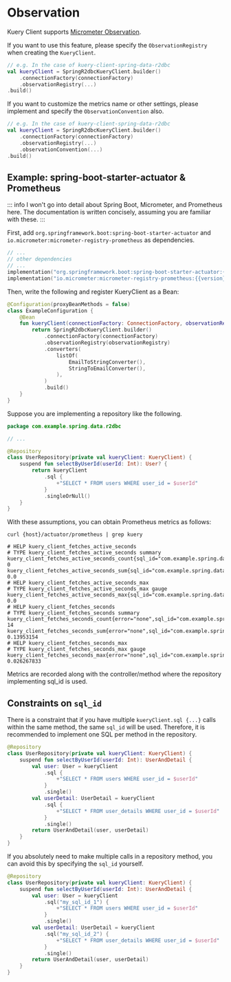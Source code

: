 # Observation

Kuery Client supports [Micrometer Observation](https://micrometer.io/).

If you want to use this feature, please specify the `ObservationRegistry` when creating the `KueryClient`.

```kotlin {4}
// e.g. In the case of kuery-client-spring-data-r2dbc
val kueryClient = SpringR2dbcKueryClient.builder()
    .connectionFactory(connectionFactory)
    .observationRegistry(...)
.build()
```

If you want to customize the metrics name or other settings, please implement and specify the `ObservationConvention`
also.

```kotlin {4-5}
// e.g. In the case of kuery-client-spring-data-r2dbc
val kueryClient = SpringR2dbcKueryClient.builder()
    .connectionFactory(connectionFactory)
    .observationRegistry(...)
    .observationConvention(...)
.build()
```

## Example: spring-boot-starter-actuator & Prometheus

::: info
I won't go into detail about Spring Boot, Micrometer, and Prometheus here.
The documentation is written concisely, assuming you are familiar with these.
:::

First, add `org.springframework.boot:spring-boot-starter-actuator` and `io.micrometer:micrometer-registry-prometheus` as
dependencies.

```kotlin
// ...
// other dependencies
// ...
implementation("org.springframework.boot:spring-boot-starter-actuator:{{version}}")
implementation("io.micrometer:micrometer-registry-prometheus:{{version}}")
```

Then, write the following and register KueryClient as a Bean:

```kotlin
@Configuration(proxyBeanMethods = false)
class ExampleConfiguration {
    @Bean
    fun kueryClient(connectionFactory: ConnectionFactory, observationRegistry: ObservationRegistry): KueryClient {
        return SpringR2dbcKueryClient.builder()
            .connectionFactory(connectionFactory)
            .observationRegistry(observationRegistry)
            .converters(
                listOf(
                    EmailToStringConverter(),
                    StringToEmailConverter(),
                ),
            )
            .build()
    }
}
```

Suppose you are implementing a repository like the following.

```kotlin
package com.example.spring.data.r2dbc

// ...

@Repository
class UserRepository(private val kueryClient: KueryClient) {
    suspend fun selectByUserId(userId: Int): User? {
        return kueryClient
            .sql {
                +"SELECT * FROM users WHERE user_id = $userId"
            }
            .singleOrNull()
    }
}
```

With these assumptions, you can obtain Prometheus metrics as follows:

```shell
curl {host}/actuator/prometheus | grep kuery

# HELP kuery_client_fetches_active_seconds
# TYPE kuery_client_fetches_active_seconds summary
kuery_client_fetches_active_seconds_count{sql_id="com.example.spring.data.r2dbc.UserRepository.selectByUserId"} 0
kuery_client_fetches_active_seconds_sum{sql_id="com.example.spring.data.r2dbc.UserRepository.selectByUserId"} 0.0
# HELP kuery_client_fetches_active_seconds_max
# TYPE kuery_client_fetches_active_seconds_max gauge
kuery_client_fetches_active_seconds_max{sql_id="com.example.spring.data.r2dbc.UserRepository.selectByUserId"} 0.0
# HELP kuery_client_fetches_seconds
# TYPE kuery_client_fetches_seconds summary
kuery_client_fetches_seconds_count{error="none",sql_id="com.example.spring.data.r2dbc.UserRepository.selectByUserId"} 14
kuery_client_fetches_seconds_sum{error="none",sql_id="com.example.spring.data.r2dbc.UserRepository.selectByUserId"} 0.13953154
# HELP kuery_client_fetches_seconds_max
# TYPE kuery_client_fetches_seconds_max gauge
kuery_client_fetches_seconds_max{error="none",sql_id="com.example.spring.data.r2dbc.UserRepository.selectByUserId"} 0.026267833
```

Metrics are recorded along with the controller/method where the repository implementing sql_id is used.

## Constraints on `sql_id`

There is a constraint that if you have multiple `kueryClient.sql {...}` calls within the same method, the same `sql_id`
will be used. Therefore, it is recommended to implement one SQL per method in the repository.

```kotlin
@Repository
class UserRepository(private val kueryClient: KueryClient) {
    suspend fun selectByUserId(userId: Int): UserAndDetail {
        val user: User = kueryClient
            .sql {
                +"SELECT * FROM users WHERE user_id = $userId"
            }
            .single()
        val userDetail: UserDetail = kueryClient
            .sql {
                +"SELECT * FROM user_details WHERE user_id = $userId"
            }
            .single()
        return UserAndDetail(user, userDetail)
    }
}
```

If you absolutely need to make multiple calls in a repository method, you can avoid this by specifying the `sql_id`
yourself.

```kotlin
@Repository
class UserRepository(private val kueryClient: KueryClient) {
    suspend fun selectByUserId(userId: Int): UserAndDetail {
        val user: User = kueryClient
            .sql("my_sql_id_1") {
                +"SELECT * FROM users WHERE user_id = $userId"
            }
            .single()
        val userDetail: UserDetail = kueryClient
            .sql("my_sql_id_2") {
                +"SELECT * FROM user_details WHERE user_id = $userId"
            }
            .single()
        return UserAndDetail(user, userDetail)
    }
}
```
